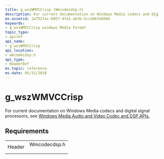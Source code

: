 ```yaml
---
title: g_wszWMVCCrisp (Wmcodecdsp.h)
description: For current documentation on Windows Media codecs and digital signal processors, see Windows Media Audio and Video Codec and DSP APIs.
ms.assetid: 2a7527ac-6057-47a1-ab3b-5ccdd6fe8586
keywords:
- g_wszWMVCCrisp windows Media Format
topic_type:
- apiref
api_name:
- g_wszWMVCCrisp
api_location:
- wmcodecdsp.h
api_type:
- HeaderDef
ms.topic: reference
ms.date: 05/31/2018
---
```


# g\_wszWMVCCrisp

For current documentation on Windows Media codecs and digital signal processors, see [Windows Media Audio and Video Codec and DSP APIs.](/previous-versions//dd464626(v=vs.85))

## Requirements



|                   |                                                                                         |
|-------------------|-----------------------------------------------------------------------------------------|
| Header<br/> | <dl> <dt>Wmcodecdsp.h</dt> </dl> |



 

